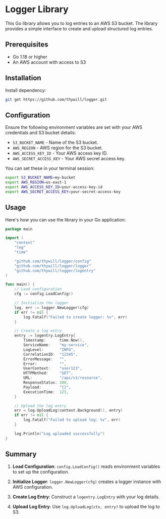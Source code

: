 # Logger Library

This Go library allows you to log entries to an AWS S3 bucket. The library provides a simple interface to create and upload structured log entries.

## Prerequisites

- Go 1.18 or higher
- An AWS account with access to S3

## Installation

Install dependency:

```bash
git get https://github.com/thywill/logger.git
```

## Configuration

Ensure the following environment variables are set with your AWS credentials and S3 bucket details:

- `S3_BUCKET_NAME` - Name of the S3 bucket.
- `AWS_REGION` - AWS region for the S3 bucket.
- `AWS_ACCESS_KEY_ID` - Your AWS access key ID.
- `AWS_SECRET_ACCESS_KEY` - Your AWS secret access key.

You can set these in your terminal session:

```bash
export S3_BUCKET_NAME=my-bucket
export AWS_REGION=us-east-1
export AWS_ACCESS_KEY_ID=your-access-key-id
export AWS_SECRET_ACCESS_KEY=your-secret-access-key
```

## Usage

Here's how you can use the library in your Go application:

```go
package main

import (
	"context"
	"log"
	"time"

	"github.com/thywill/logger/config"
	"github.com/thywill/logger/logger"
	"github.com/thywill/logger/logentry"
)

func main() {
	// Load configuration
	cfg := config.LoadConfig()

	// Initialize the logger
	log, err := logger.NewLogger(cfg)
	if err != nil {
		log.Fatalf("Failed to create logger: %v", err)
	}

	// Create a log entry
	entry := logentry.LogEntry{
		Timestamp:      time.Now(),
		ServiceName:    "my-service",
		LogLevel:       "INFO",
		CorrelationID:  "12345",
		ErrorMessage:   "",
		Error:          "",
		UserContext:    "user123",
		HTTPMethod:     "GET",
		URL:            "/api/v1/resource",
		ResponseStatus: 200,
		Payload:        "{}",
		ExecutionTime:  123,
	}

	// Upload the log entry
	err = log.UploadLog(context.Background(), entry)
	if err != nil {
		log.Fatalf("Failed to upload log: %v", err)
	}

	log.Println("Log uploaded successfully")
}
```

## Summary

1. **Load Configuration**: `config.LoadConfig()` reads environment variables to set up the configuration.

2. **Initialize Logger**: `logger.NewLogger(cfg)` creates a logger instance with AWS configuration.

3. **Create Log Entry**: Construct a `logentry.LogEntry` with your log details.

4. **Upload Log Entry**: Use `log.UploadLog(ctx, entry)` to upload the log to S3.
